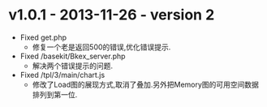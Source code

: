 v1.0.1 - 2013-11-26 - version 2
=========

+ Fixed get.php 
    + 修复一个老是返回500的错误,优化错误提示. 
+ Fixed /basekit/Bkex_server.php 
    + 解决两个错误提示的问题.
+ Fixed /tpl/3/main/chart.js 
    + 修改了Load图的展现方式,取消了叠加.另外把Memory图的可用空间数据排列到第一位.
